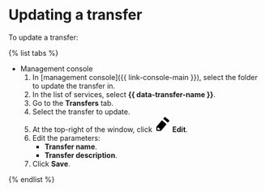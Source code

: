 # Updating a transfer

To update a transfer:

{% list tabs %}

- Management console
  1. In [management console]({{ link-console-main }}), select the folder to update the transfer in.
  1. In the list of services, select **{{ data-transfer-name }}**.
  1. Go to the **Transfers** tab.
  1. Select the transfer to update.
  1. At the top-right of the window, click ![pencil](../../../_assets/pencil.svg) **Edit**.
  1. Edit the parameters:
      - **Transfer name**.
      - **Transfer description**.
  1. Click **Save**.

{% endlist %}

